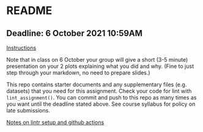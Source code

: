 # README

## Deadline: 6 October 2021 10:59AM
[Instructions](https://urmc-bst.github.io/bst430-fall2021-site/hw_lab_instruction/lab05-sadplots/lab05-sadplots.html)

Note that in class on 6 October your group will give a short (3-5 minute) presentation on your 2 plots explaining what you did and why.  (Fine to just step through your markdown, no need to prepare slides.)

This repo contains starter documents and any supplementary files (e.g. datasets) that you need for this assignment.  Check your code for lint with `lint_assignment()`.
You can commit and push to this repo as many times as you want until the deadline stated above.
See course syllabus for policy on late submissions.

[Notes on lintr setup and github actions](lintr/README.md)
